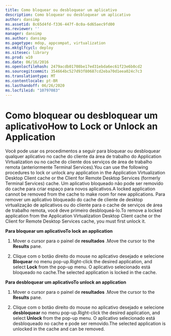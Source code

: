 ```yaml
---
title: Como bloquear ou desbloquear um aplicativo
description: Como bloquear ou desbloquear um aplicativo
author: dansimp
ms.assetid: 8c65d4fd-f336-447f-8c0a-6d65aec9fd00
ms.reviewer: ''
manager: dansimp
ms.author: dansimp
ms.pagetype: mdop, appcompat, virtualization
ms.mktglfcycl: deploy
ms.sitesec: library
ms.prod: w10
ms.date: 06/16/2016
ms.openlocfilehash: 2479acdb01708be17ed31ebda6ec61f23e6b0cd2
ms.sourcegitcommit: 354664bc527d93f80687cd2eba70d1eea024c7c3
ms.translationtype: MT
ms.contentlocale: pt-BR
ms.lasthandoff: 06/26/2020
ms.locfileid: "10797083"
---
```

# <span data-ttu-id="96bb8-103">Como bloquear ou desbloquear um aplicativo</span><span class="sxs-lookup"><span data-stu-id="96bb8-103">How to Lock or Unlock an Application</span></span>


<span data-ttu-id="96bb8-104">Você pode usar os procedimentos a seguir para bloquear ou desbloquear qualquer aplicativo no cache do cliente da área de trabalho do Application Virtualization ou no cache do cliente dos serviços de área de trabalho remota (anteriormente Terminal Services).</span><span class="sxs-lookup"><span data-stu-id="96bb8-104">You can use the following procedures to lock or unlock any application in the Application Virtualization Desktop Client cache or the Client for Remote Desktop Services (formerly Terminal Services) cache.</span></span> <span data-ttu-id="96bb8-105">Um aplicativo bloqueado não pode ser removido do cache para criar espaço para novos aplicativos.</span><span class="sxs-lookup"><span data-stu-id="96bb8-105">A locked application cannot be removed from the cache to make room for new applications.</span></span> <span data-ttu-id="96bb8-106">Para remover um aplicativo bloqueado do cache de cliente de desktop virtualização de aplicativos ou do cliente para o cache de serviços de área de trabalho remota, você deve primeiro desbloqueá-lo.</span><span class="sxs-lookup"><span data-stu-id="96bb8-106">To remove a locked application from the Application Virtualization Desktop Client cache or the Client for Remote Desktop Services cache, you must first unlock it.</span></span>

**<span data-ttu-id="96bb8-107">Para bloquear um aplicativo</span><span class="sxs-lookup"><span data-stu-id="96bb8-107">To lock an application</span></span>**

1.  <span data-ttu-id="96bb8-108">Mover o cursor para o painel de **resultados** .</span><span class="sxs-lookup"><span data-stu-id="96bb8-108">Move the cursor to the **Results** pane.</span></span>

2.  <span data-ttu-id="96bb8-109">Clique com o botão direito do mouse no aplicativo desejado e selecione **Bloquear** no menu pop-up.</span><span class="sxs-lookup"><span data-stu-id="96bb8-109">Right-click the desired application, and select **Lock** from the pop-up menu.</span></span> <span data-ttu-id="96bb8-110">O aplicativo selecionado está bloqueado no cache.</span><span class="sxs-lookup"><span data-stu-id="96bb8-110">The selected application is locked in the cache.</span></span>

**<span data-ttu-id="96bb8-111">Para desbloquear um aplicativo</span><span class="sxs-lookup"><span data-stu-id="96bb8-111">To unlock an application</span></span>**

1.  <span data-ttu-id="96bb8-112">Mover o cursor para o painel de **resultados** .</span><span class="sxs-lookup"><span data-stu-id="96bb8-112">Move the cursor to the **Results** pane.</span></span>

2.  <span data-ttu-id="96bb8-113">Clique com o botão direito do mouse no aplicativo desejado e selecione **desbloquear** no menu pop-up.</span><span class="sxs-lookup"><span data-stu-id="96bb8-113">Right-click the desired application, and select **Unlock** from the pop-up menu.</span></span> <span data-ttu-id="96bb8-114">O aplicativo selecionado está desbloqueado no cache e pode ser removido.</span><span class="sxs-lookup"><span data-stu-id="96bb8-114">The selected application is unlocked in the cache and can be removed.</span></span>

 

 





